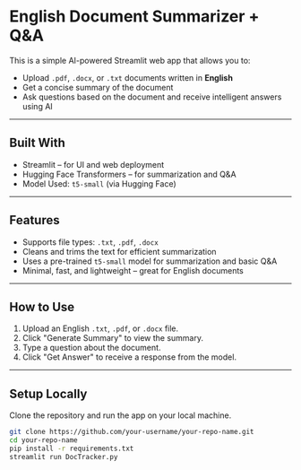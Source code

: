 # English Document Summarizer + Q&A

This is a simple AI-powered Streamlit web app that allows you to:

- Upload `.pdf`, `.docx`, or `.txt` documents written in **English**
- Get a concise summary of the document
- Ask questions based on the document and receive intelligent answers using AI

---

## Built With

- Streamlit – for UI and web deployment
- Hugging Face Transformers – for summarization and Q&A
- Model Used: `t5-small` (via Hugging Face)

---

## Features

- Supports file types: `.txt`, `.pdf`, `.docx`
- Cleans and trims the text for efficient summarization
- Uses a pre-trained `t5-small` model for summarization and basic Q&A
- Minimal, fast, and lightweight – great for English documents

---

## How to Use

1. Upload an English `.txt`, `.pdf`, or `.docx` file.
2. Click "Generate Summary" to view the summary.
3. Type a question about the document.
4. Click "Get Answer" to receive a response from the model.

---

## Setup Locally

Clone the repository and run the app on your local machine.

```bash
git clone https://github.com/your-username/your-repo-name.git
cd your-repo-name
pip install -r requirements.txt
streamlit run DocTracker.py
